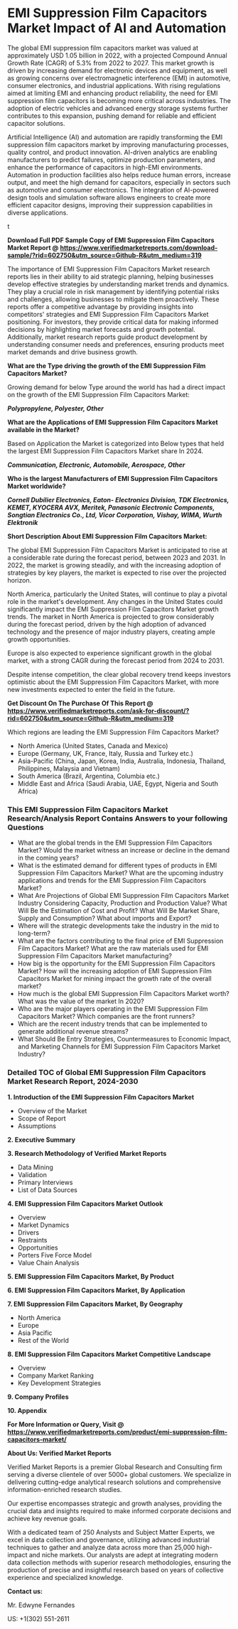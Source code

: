 <meta name="title" content="Global  EMI Suppression Film Capacitors Market Impact of AI and Automation"><meta name="description" content="  The global EMI suppression film capacitors market was valued at approximately USD 1.05 billion in 2022, with a projected Compound Annual Growth Rate (CAGR) of 5.3% f"><meta name="title" content=" EMI Suppression Film Capacitors Market Size, Share, Scope, Trends, Growth, Opportunities, Analysis, Forecast"> <h1>EMI Suppression Film Capacitors Market Impact of AI and Automation</h1> <p>The global EMI suppression film capacitors market was valued at approximately USD 1.05 billion in 2022, with a projected Compound Annual Growth Rate (CAGR) of 5.3% from 2022 to 2027. This market growth is driven by increasing demand for electronic devices and equipment, as well as growing concerns over electromagnetic interference (EMI) in automotive, consumer electronics, and industrial applications. With rising regulations aimed at limiting EMI and enhancing product reliability, the need for EMI suppression film capacitors is becoming more critical across industries. The adoption of electric vehicles and advanced energy storage systems further contributes to this expansion, pushing demand for reliable and efficient capacitor solutions.</p> <p>Artificial Intelligence (AI) and automation are rapidly transforming the EMI suppression film capacitors market by improving manufacturing processes, quality control, and product innovation. AI-driven analytics are enabling manufacturers to predict failures, optimize production parameters, and enhance the performance of capacitors in high-EMI environments. Automation in production facilities also helps reduce human errors, increase output, and meet the high demand for capacitors, especially in sectors such as automotive and consumer electronics. The integration of AI-powered design tools and simulation software allows engineers to create more efficient capacitor designs, improving their suppression capabilities in diverse applications.</p> t</p><p id="" class=""><strong>Download Full PDF Sample Copy of EMI Suppression Film Capacitors Market Report @ <a href="https://www.verifiedmarketreports.com/download-sample/?rid=602750&utm_source=Github-R&utm_medium=319" target="_blank">https://www.verifiedmarketreports.com/download-sample/?rid=602750&utm_source=Github-R&utm_medium=319</a></strong></p><p>The importance of&nbsp;EMI Suppression Film Capacitors Market research reports lies in their ability to aid strategic planning, helping businesses develop effective strategies by understanding market trends and dynamics. They play a crucial role in risk management by identifying potential risks and challenges, allowing businesses to mitigate them proactively. These reports offer a competitive advantage by providing insights into competitors' strategies and EMI Suppression Film Capacitors Market positioning. For investors, they provide critical data for making informed decisions by highlighting market forecasts and growth potential. Additionally, market research reports guide product development by understanding consumer needs and preferences, ensuring products meet market demands and drive business growth.</p><p><strong>What are the&nbsp;Type driving the growth of the EMI Suppression Film Capacitors Market?</strong></p><p id="" class="">Growing demand for below Type around the world has had a direct impact on the growth of the EMI Suppression Film Capacitors Market:</p><em><strong>Polypropylene, Polyester, Other</strong></em></p><strong>What are the&nbsp;Applications&nbsp;of EMI Suppression Film Capacitors Market available in the Market?</strong></p><p id="" class="">Based on Application the Market is categorized into Below types that held the largest EMI Suppression Film Capacitors Market share In 2024.</p><em><strong>Communication, Electronic, Automobile, Aerospace, Other</strong></em></p><strong>Who is the largest Manufacturers of EMI Suppression Film Capacitors Market worldwide?</strong></p><p><em><strong>Cornell Dubilier Electronics, Eaton- Electronics Division, TDK Electronics, KEMET, KYOCERA AVX, Meritek, Panasonic Electronic Components, Songtian Electronics Co., Ltd, Vicor Corporation, Vishay, WIMA, Wurth Elektronik</strong></em></p><p id="" class=""><strong>Short Description About EMI Suppression Film Capacitors Market:</strong></p><p>The global EMI Suppression Film Capacitors Market is anticipated to rise at a considerable rate during the forecast period, between 2023 and 2031. In 2022, the market is growing steadily, and with the increasing adoption of strategies by key players, the market is expected to rise over the projected horizon.</p><p>North America, particularly the United States, will continue to play a pivotal role in the market's development. Any changes in the United States could significantly impact the EMI Suppression Film Capacitors Market growth trends. The market in North America is projected to grow considerably during the forecast period, driven by the high adoption of advanced technology and the presence of major industry players, creating ample growth opportunities.</p><p>Europe is also expected to experience significant growth in the global market, with a strong CAGR during the forecast period from 2024 to 2031.</p><p>Despite intense competition, the clear global recovery trend keeps investors optimistic about the EMI Suppression Film Capacitors Market, with more new investments expected to enter the field in the future.</p><p id="" class=""><strong>Get Discount On The Purchase Of This Report @ <a href="https://www.verifiedmarketreports.com/ask-for-discount/?rid=602750&utm_source=Github-R&utm_medium=319" target="_blank">https://www.verifiedmarketreports.com/ask-for-discount/?rid=602750&utm_source=Github-R&utm_medium=319</a></strong></p>Which regions are leading the EMI Suppression Film Capacitors Market?</p><ul><li>North America (United States, Canada and Mexico)</li><li>Europe (Germany, UK, France, Italy, Russia and Turkey etc.)</li><li>Asia-Pacific (China, Japan, Korea, India, Australia, Indonesia, Thailand, Philippines, Malaysia and Vietnam)</li><li>South America (Brazil, Argentina, Columbia etc.)</li><li>Middle East and Africa (Saudi Arabia, UAE, Egypt, Nigeria and South Africa)</li></ul><h3 id="" class="">This EMI Suppression Film Capacitors Market Research/Analysis Report Contains Answers to your following Questions</h3><ul><li>What are the global trends in the EMI Suppression Film Capacitors Market? Would the market witness an increase or decline in the demand in the coming years?</li><li>What is the estimated demand for different types of products in EMI Suppression Film Capacitors Market? What are the upcoming industry applications and trends for the EMI Suppression Film Capacitors Market?</li><li>What Are Projections of Global EMI Suppression Film Capacitors Market Industry Considering Capacity, Production and Production Value? What Will Be the Estimation of Cost and Profit? What Will Be Market Share, Supply and Consumption? What about imports and Export?</li><li>Where will the strategic developments take the industry in the mid to long-term?</li><li>What are the factors contributing to the final price of EMI Suppression Film Capacitors Market? What are the raw materials used for EMI Suppression Film Capacitors Market manufacturing?</li><li>How big is the opportunity for the EMI Suppression Film Capacitors Market? How will the increasing adoption of EMI Suppression Film Capacitors Market for mining impact the growth rate of the overall market?</li><li>How much is the global EMI Suppression Film Capacitors Market worth? What was the value of the market In 2020?</li><li>Who are the major players operating in the EMI Suppression Film Capacitors Market? Which companies are the front runners?</li><li>Which are the recent industry trends that can be implemented to generate additional revenue streams?</li><li>What Should Be Entry Strategies, Countermeasures to Economic Impact, and Marketing Channels for EMI Suppression Film Capacitors Market Industry?</li></ul><h3 id="" class="">Detailed TOC of Global EMI Suppression Film Capacitors Market Research Report, 2024-2030</h3><p id="" class=""><strong>1. Introduction of the EMI Suppression Film Capacitors Market</strong></p><ul><li>Overview of the Market</li><li>Scope of Report</li><li>Assumptions</li></ul><p id="" class=""><strong>2. Executive Summary</strong></p><p id="" class=""><strong>3. Research Methodology of Verified Market Reports</strong></p><ul><li>Data Mining</li><li>Validation</li><li>Primary Interviews</li><li>List of Data Sources</li></ul><p id="" class=""><strong>4. EMI Suppression Film Capacitors Market Outlook</strong></p><ul><li>Overview</li><li>Market Dynamics</li><li>Drivers</li><li>Restraints</li><li>Opportunities</li><li>Porters Five Force Model</li><li>Value Chain Analysis</li></ul><p id="" class=""><strong>5. EMI Suppression Film Capacitors Market, By Product</strong></p><p id="" class=""><strong>6. EMI Suppression Film Capacitors Market, By Application</strong></p><p id="" class=""><strong>7. EMI Suppression Film Capacitors Market, By Geography</strong></p><ul><li>North America</li><li>Europe</li><li>Asia Pacific</li><li>Rest of the World</li></ul><p id="" class=""><strong>8. EMI Suppression Film Capacitors Market Competitive Landscape</strong></p><ul><li>Overview</li><li>Company Market Ranking</li><li>Key Development Strategies</li></ul><p id="" class=""><strong>9. Company Profiles</strong></p><p id="" class=""><strong>10. Appendix</strong></p><p id="" class=""><strong>For More Information or Query, Visit @ <a href="https://www.verifiedmarketreports.com/product/emi-suppression-film-capacitors-market/" target="_blank">https://www.verifiedmarketreports.com/product/emi-suppression-film-capacitors-market/</a></strong></p><p id="" class=""><strong>About Us: Verified Market Reports</strong></p><p id="" class="">Verified Market Reports is a premier Global Research and Consulting firm serving a diverse clientele of over 5000+ global customers. We specialize in delivering cutting-edge analytical research solutions and comprehensive information-enriched research studies.</p><p id="" class="">Our expertise encompasses strategic and growth analyses, providing the crucial data and insights required to make informed corporate decisions and achieve key revenue goals.</p><p id="" class="">With a dedicated team of 250 Analysts and Subject Matter Experts, we excel in data collection and governance, utilizing advanced industrial techniques to gather and analyze data across more than 25,000 high-impact and niche markets. Our analysts are adept at integrating modern data collection methods with superior research methodologies, ensuring the production of precise and insightful research based on years of collective experience and specialized knowledge.</p><p id="" class=""><strong>Contact us:</strong></p><p id="" class="">Mr. Edwyne Fernandes</p><p id="" class="">US: +1(302) 551-2611</p>